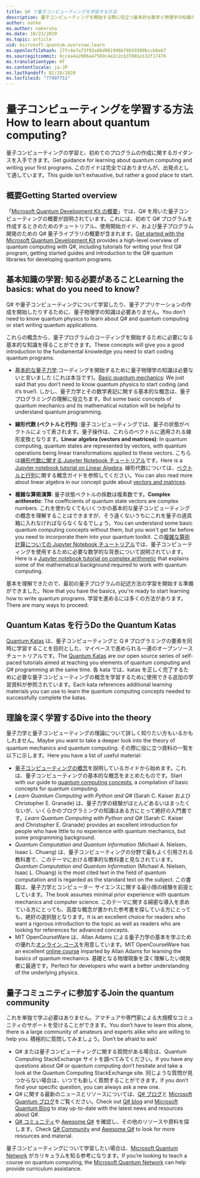 ```yaml
---
title: Q# で量子コンピューティングを学習する方法
description: 量子コンピューティングを開始する際に役立つ基本的な数学と物理学の知識のリソース。
author: natke
ms.author: nakersha
ms.date: 10/23/2019
ms.topic: article
uid: microsoft.quantum.overview.learn
ms.openlocfilehash: 17fc4e7a73f93a86d981996bf8b59309bccb6e67
ms.sourcegitcommit: 6ccea4a2006a47569c4e2c2cb37001e132f17476
ms.translationtype: HT
ms.contentlocale: ja-JP
ms.lasthandoff: 02/28/2020
ms.locfileid: "77907751"
---
```

# <a name="how-to-learn-about-quantum-computing"></a><span data-ttu-id="9acb6-103">量子コンピューティングを学習する方法</span><span class="sxs-lookup"><span data-stu-id="9acb6-103">How to learn about quantum computing?</span></span>

<span data-ttu-id="9acb6-104">量子コンピューティングの学習と、初めてのプログラムの作成に関するガイダンスを入手できます。</span><span class="sxs-lookup"><span data-stu-id="9acb6-104">Get guidance for learning about quantum computing and writing your first programs.</span></span> <span data-ttu-id="9acb6-105">このガイドは完全ではありませんが、出発点として適しています。</span><span class="sxs-lookup"><span data-stu-id="9acb6-105">This guide isn't exhaustive, but rather a good place to start.</span></span>

## <a name="getting-started-overview"></a><span data-ttu-id="9acb6-106">概要</span><span class="sxs-lookup"><span data-stu-id="9acb6-106">Getting Started overview</span></span>

<span data-ttu-id="9acb6-107">「[Microsoft Quantum Development Kit の概要](xref:microsoft.quantum.welcome)」では、Q# を用いた量子コンピューティングの概要が説明されています。これには、初めて Q# プログラムを作成するときのためのチュートリアル、使用開始ガイド、および量子プログラム開発のための Q# 量子ライブラリの概要が含まれます。</span><span class="sxs-lookup"><span data-stu-id="9acb6-107">[Get started with the Microsoft Quantum Development Kit](xref:microsoft.quantum.welcome) provides a high-level overview of quantum computing with Q#, including tutorials for writing your first Q# program, getting started guides and introduction to the Q# quantum libraries for developing quantum programs.</span></span>

## <a name="learning-the-basics-what-do-you-need-to-know"></a><span data-ttu-id="9acb6-108">基本知識の学習: 知る必要があること</span><span class="sxs-lookup"><span data-stu-id="9acb6-108">Learning the basics: what do you need to know?</span></span>

<span data-ttu-id="9acb6-109">Q# や量子コンピューティングについて学習したり、量子アプリケーションの作成を開始したりするために、量子物理学の知識は必要ありません。</span><span class="sxs-lookup"><span data-stu-id="9acb6-109">You don’t need to know quantum physics to learn about Q# and quantum computing or start writing quantum applications.</span></span>

<span data-ttu-id="9acb6-110">これらの概念から、量子プログラムのコーディングを開始するために必要になる基本的な知識を得ることができます。</span><span class="sxs-lookup"><span data-stu-id="9acb6-110">These concepts will give you a good introduction to the fundamental knowledge you need to start coding quantum programs.</span></span>  

* <span data-ttu-id="9acb6-111">[基本的な量子力学](xref:microsoft.quantum.concepts.intro):コーディングを開始するために量子物理学の知識は必要ないと言いました (これは本当です)。</span><span class="sxs-lookup"><span data-stu-id="9acb6-111">[Basic quantum mechanics](xref:microsoft.quantum.concepts.intro): We just said that you don’t need to know quantum physics to start coding (and it’s true!).</span></span> <span data-ttu-id="9acb6-112">しかし、量子力学とその数学表記に関する基本的な概念は、量子プログラミングの理解に役立ちます。</span><span class="sxs-lookup"><span data-stu-id="9acb6-112">But some basic concepts of quantum mechanics and its mathematical notation will be helpful to understand quantum programming.</span></span>

* <span data-ttu-id="9acb6-113">**線形代数 (ベクトルと行列)** :量子コンピューティングでは、量子の状態がベクトルによって表されます。量子操作は、これらのベクトルに適用される線形変換となります。</span><span class="sxs-lookup"><span data-stu-id="9acb6-113">**Linear algebra (vectors and matrices)**: In quantum computing, quantum states are represented by vectors, with quantum operations being linear transformations applied to these vectors.</span></span>  <span data-ttu-id="9acb6-114">こちらは[線形代数に関する Jupyter Notebook チュートリアル](https://github.com/microsoft/QuantumKatas/tree/master/tutorials/LinearAlgebra)です。</span><span class="sxs-lookup"><span data-stu-id="9acb6-114">Here is a [Jupyter notebook tutorial on Linear Algebra](https://github.com/microsoft/QuantumKatas/tree/master/tutorials/LinearAlgebra).</span></span>  <span data-ttu-id="9acb6-115">線形代数については、[ベクトルと行列](xref:microsoft.quantum.concepts.vectors)に関する概念ガイドを参照してください。</span><span class="sxs-lookup"><span data-stu-id="9acb6-115">You can also read more about linear algebra in our concept guide about [vectors and matrices](xref:microsoft.quantum.concepts.vectors).</span></span>

* <span data-ttu-id="9acb6-116">**複雑な算術演算**: 量子状態ベクトルの係数は複素数です。</span><span class="sxs-lookup"><span data-stu-id="9acb6-116">**Complex arithmetic**: The coefficients of quantum state vectors are complex numbers.</span></span> <span data-ttu-id="9acb6-117">これを使わなくてもいくつかの基本的な量子コンピューティングの概念を理解することはできますが、そう遠くないうちにこれを量子の道具箱に入れなければならなくなるでしょう。</span><span class="sxs-lookup"><span data-stu-id="9acb6-117">You can understand some basic quantum computing concepts without them, but you won't get far before you need to incorporate them into your quantum toolkit.</span></span>  <span data-ttu-id="9acb6-118">この[複雑な算術計算についての Jupyter Notebook チュートリアル](https://github.com/microsoft/QuantumKatas/tree/master/tutorials/ComplexArithmetic)では、量子コンピューティングを使用するために必要な数学的な背景について説明されています。</span><span class="sxs-lookup"><span data-stu-id="9acb6-118">Here is a [Jupyter notebook tutorial on complex arithmetic](https://github.com/microsoft/QuantumKatas/tree/master/tutorials/ComplexArithmetic) that explains some of the mathematical background required to work with quantum computing.</span></span> 

<span data-ttu-id="9acb6-119">基本を理解できたので、最初の量子プログラムの記述方法の学習を開始する準備ができました。</span><span class="sxs-lookup"><span data-stu-id="9acb6-119">Now that you have the basics, you're ready to start learning how to write quantum programs.</span></span>  <span data-ttu-id="9acb6-120">学習を進めるには多くの方法があります。</span><span class="sxs-lookup"><span data-stu-id="9acb6-120">There are many ways to proceed:</span></span>

## <a name="do-the-quantum-katas"></a><span data-ttu-id="9acb6-121">Quantum Katas を行う</span><span class="sxs-lookup"><span data-stu-id="9acb6-121">Do the Quantum Katas</span></span>

<span data-ttu-id="9acb6-122">[Quantum Katas](xref:microsoft.quantum.overview.katas) は、量子コンピューティングと Q # プログラミングの要素を同時に学習することを目的とした、マイペースで進められる一連のオープンソース チュートリアルです。</span><span class="sxs-lookup"><span data-stu-id="9acb6-122">The [Quantum Katas](xref:microsoft.quantum.overview.katas) are our open source series of self-paced tutorials aimed at teaching you elements of quantum computing and Q# programming at the same time.</span></span>  <span data-ttu-id="9acb6-123">各 kata では、katas を正しく完了するために必要な量子コンピューティングの概念を学習するために使用できる追加の学習資料が参照されています。</span><span class="sxs-lookup"><span data-stu-id="9acb6-123">Each kata references additional learning materials you can use to learn the quantum computing concepts needed to successfully complete the katas.</span></span>  

## <a name="dive-into-the-theory"></a><span data-ttu-id="9acb6-124">理論を深く学習する</span><span class="sxs-lookup"><span data-stu-id="9acb6-124">Dive into the theory</span></span>

<span data-ttu-id="9acb6-125">量子力学と量子コンピューティングの理論について詳しく知りたい方もいるかもしれません。</span><span class="sxs-lookup"><span data-stu-id="9acb6-125">Maybe you want to take a deeper look into the theory of quantum mechanics and quantum computing.</span></span> <span data-ttu-id="9acb6-126">その際に役に立つ資料の一覧を以下に示します。</span><span class="sxs-lookup"><span data-stu-id="9acb6-126">Here you have a list of useful material:</span></span>

* <span data-ttu-id="9acb6-127">[量子コンピューティングの概念](xref:microsoft.quantum.concepts.intro)を説明しているガイドから始めます。これは、量子コンピューティングの基本的な概念をまとめたものです。</span><span class="sxs-lookup"><span data-stu-id="9acb6-127">Start with our guide to [quantum computing concepts](xref:microsoft.quantum.concepts.intro), a compilation of basic concepts for quantum computing.</span></span>
* <span data-ttu-id="9acb6-128">_Learn Quantum Computing with Python and Q#_ (Sarah C. Kaiser および Christopher E. Granade) は、量子力学の経験がほとんどあるいはまったくないが、いくらかのプログラミングの知識はある方にとって絶好の入門書です。</span><span class="sxs-lookup"><span data-stu-id="9acb6-128">_Learn Quantum Computing with Python and Q#_ (Sarah C. Kaiser and Christopher E. Granade) provides an excellent introduction for people who have little to no experience with quantum mechanics, but some programming background.</span></span>
* <span data-ttu-id="9acb6-129">_Quantum Computation and Quantum Information_ (Michael A. Nielsen、Isaac L. Chuang) は、量子コンピューティングの分野で最もよく引用される教科書で、このテーマにおける標準的な教科書と見なされています。</span><span class="sxs-lookup"><span data-stu-id="9acb6-129">_Quantum Computation and Quantum Information_ (Michael A. Nielsen, Isaac L. Chuang) is the most cited text in the field of quantum computation and is regarded as the standard text on the subject.</span></span> <span data-ttu-id="9acb6-130">この書籍は、量子力学とコンピューター サイエンスに関する最小限の経験を前提としています。</span><span class="sxs-lookup"><span data-stu-id="9acb6-130">The book assumes minimal prior experience with quantum mechanics and computer science.</span></span> <span data-ttu-id="9acb6-131">このテーマに関する綿密な導入を求めている方にとっても、高度な概念が書かれた参考書を探している方にとっても、絶好の選択肢となります。</span><span class="sxs-lookup"><span data-stu-id="9acb6-131">It is an excellent choice for readers who want a rigorous introduction to the topic as well as readers who are looking for references for advanced concepts.</span></span>
* <span data-ttu-id="9acb6-132">MIT OpenCourseWare は、Allan Adams による量子力学の基本を学ぶための優れた[オンライン コース](https://www.youtube.com/watch?v=lZ3bPUKo5zc&list=PLUl4u3cNGP61-9PEhRognw5vryrSEVLPr)を用意しています。</span><span class="sxs-lookup"><span data-stu-id="9acb6-132">MIT OpenCourseWare has an excellent [online course](https://www.youtube.com/watch?v=lZ3bPUKo5zc&list=PLUl4u3cNGP61-9PEhRognw5vryrSEVLPr) imparted by Allan Adams for learning the basics of quantum mechanics.</span></span> <span data-ttu-id="9acb6-133">基礎となる物理現象を深く理解したい開発者に最適です。</span><span class="sxs-lookup"><span data-stu-id="9acb6-133">Perfect for developers who want a better understanding of the underlying physics.</span></span>

## <a name="join-the-quantum-community"></a><span data-ttu-id="9acb6-134">量子コミュニティに参加する</span><span class="sxs-lookup"><span data-stu-id="9acb6-134">Join the quantum community</span></span>

<span data-ttu-id="9acb6-135">これを単独で学ぶ必要はありません。アマチュアや専門家による大規模なコミュニティのサポートを受けることができます。</span><span class="sxs-lookup"><span data-stu-id="9acb6-135">You don’t have to learn this alone, there is a large community of amateurs and experts alike who are willing to help you.</span></span> <span data-ttu-id="9acb6-136">積極的に質問してみましょう。</span><span class="sxs-lookup"><span data-stu-id="9acb6-136">Don’t be afraid to ask!</span></span>

* <span data-ttu-id="9acb6-137">Q# または量子コンピューティングに関する質問がある場合は、Quantum Computing StackExchange サイトを調べてみてください。</span><span class="sxs-lookup"><span data-stu-id="9acb6-137">If you have any questions about Q# or quantum computing don’t hesitate and take a look at the Quantum Computing StackExchange site.</span></span> <span data-ttu-id="9acb6-138">同じような質問が見つからない場合は、いつでも新しく質問することができます。</span><span class="sxs-lookup"><span data-stu-id="9acb6-138">If you don’t find your specific question, you can always ask a new one.</span></span> 
* <span data-ttu-id="9acb6-139">Q# に関する最新のニュースとリソースについては、[Q# ブログ](https://devblogs.microsoft.com/qsharp/)と [Microsoft Quantum ブログ](https://cloudblogs.microsoft.com/quantum/)をご覧ください。</span><span class="sxs-lookup"><span data-stu-id="9acb6-139">Check out [Q# blog](https://devblogs.microsoft.com/qsharp/) and [Microsoft Quantum Blog](https://cloudblogs.microsoft.com/quantum/) to stay up-to-date with the latest news and resources about Q#.</span></span>
* <span data-ttu-id="9acb6-140">[Q# コミュニティ](https://qsharp.community/)や [Awesome Q#](https://project-awesome.org/ebraminio/awesome-qsharp) を確認し、その他のリソースや資料を探します。</span><span class="sxs-lookup"><span data-stu-id="9acb6-140">Check [Q# Community](https://qsharp.community/) and [Awesome Q#](https://project-awesome.org/ebraminio/awesome-qsharp) to look for more resources and material.</span></span>

 <span data-ttu-id="9acb6-141">量子コンピューティングについて学習したい場合は、[Microsoft Quantum Network](https://info.microsoft.com/LearnMoreAboutMicrosoftQuantumNetwork.html) がカリキュラムを知る参考になります。</span><span class="sxs-lookup"><span data-stu-id="9acb6-141">If you’re looking to teach a course on quantum computing, the [Microsoft Quantum Network](https://info.microsoft.com/LearnMoreAboutMicrosoftQuantumNetwork.html) can help provide curriculum assistance.</span></span>  

